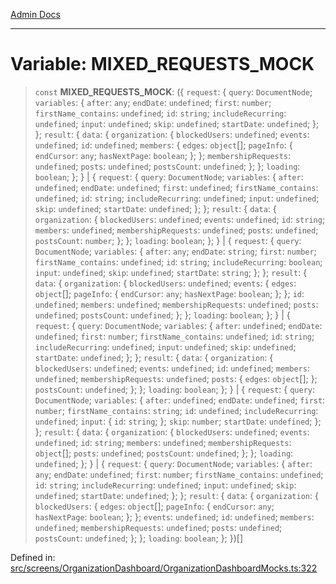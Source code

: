 [Admin Docs](/)

***

# Variable: MIXED\_REQUESTS\_MOCK

> `const` **MIXED\_REQUESTS\_MOCK**: (\{ `request`: \{ `query`: `DocumentNode`; `variables`: \{ `after`: `any`; `endDate`: `undefined`; `first`: `number`; `firstName_contains`: `undefined`; `id`: `string`; `includeRecurring`: `undefined`; `input`: `undefined`; `skip`: `undefined`; `startDate`: `undefined`; \}; \}; `result`: \{ `data`: \{ `organization`: \{ `blockedUsers`: `undefined`; `events`: `undefined`; `id`: `undefined`; `members`: \{ `edges`: `object`[]; `pageInfo`: \{ `endCursor`: `any`; `hasNextPage`: `boolean`; \}; \}; `membershipRequests`: `undefined`; `posts`: `undefined`; `postsCount`: `undefined`; \}; \}; `loading`: `boolean`; \}; \} \| \{ `request`: \{ `query`: `DocumentNode`; `variables`: \{ `after`: `undefined`; `endDate`: `undefined`; `first`: `undefined`; `firstName_contains`: `undefined`; `id`: `string`; `includeRecurring`: `undefined`; `input`: `undefined`; `skip`: `undefined`; `startDate`: `undefined`; \}; \}; `result`: \{ `data`: \{ `organization`: \{ `blockedUsers`: `undefined`; `events`: `undefined`; `id`: `string`; `members`: `undefined`; `membershipRequests`: `undefined`; `posts`: `undefined`; `postsCount`: `number`; \}; \}; `loading`: `boolean`; \}; \} \| \{ `request`: \{ `query`: `DocumentNode`; `variables`: \{ `after`: `any`; `endDate`: `string`; `first`: `number`; `firstName_contains`: `undefined`; `id`: `string`; `includeRecurring`: `boolean`; `input`: `undefined`; `skip`: `undefined`; `startDate`: `string`; \}; \}; `result`: \{ `data`: \{ `organization`: \{ `blockedUsers`: `undefined`; `events`: \{ `edges`: `object`[]; `pageInfo`: \{ `endCursor`: `any`; `hasNextPage`: `boolean`; \}; \}; `id`: `undefined`; `members`: `undefined`; `membershipRequests`: `undefined`; `posts`: `undefined`; `postsCount`: `undefined`; \}; \}; `loading`: `boolean`; \}; \} \| \{ `request`: \{ `query`: `DocumentNode`; `variables`: \{ `after`: `undefined`; `endDate`: `undefined`; `first`: `number`; `firstName_contains`: `undefined`; `id`: `string`; `includeRecurring`: `undefined`; `input`: `undefined`; `skip`: `undefined`; `startDate`: `undefined`; \}; \}; `result`: \{ `data`: \{ `organization`: \{ `blockedUsers`: `undefined`; `events`: `undefined`; `id`: `undefined`; `members`: `undefined`; `membershipRequests`: `undefined`; `posts`: \{ `edges`: `object`[]; \}; `postsCount`: `undefined`; \}; \}; `loading`: `boolean`; \}; \} \| \{ `request`: \{ `query`: `DocumentNode`; `variables`: \{ `after`: `undefined`; `endDate`: `undefined`; `first`: `number`; `firstName_contains`: `string`; `id`: `undefined`; `includeRecurring`: `undefined`; `input`: \{ `id`: `string`; \}; `skip`: `number`; `startDate`: `undefined`; \}; \}; `result`: \{ `data`: \{ `organization`: \{ `blockedUsers`: `undefined`; `events`: `undefined`; `id`: `string`; `members`: `undefined`; `membershipRequests`: `object`[]; `posts`: `undefined`; `postsCount`: `undefined`; \}; \}; `loading`: `undefined`; \}; \} \| \{ `request`: \{ `query`: `DocumentNode`; `variables`: \{ `after`: `any`; `endDate`: `undefined`; `first`: `number`; `firstName_contains`: `undefined`; `id`: `string`; `includeRecurring`: `undefined`; `input`: `undefined`; `skip`: `undefined`; `startDate`: `undefined`; \}; \}; `result`: \{ `data`: \{ `organization`: \{ `blockedUsers`: \{ `edges`: `object`[]; `pageInfo`: \{ `endCursor`: `any`; `hasNextPage`: `boolean`; \}; \}; `events`: `undefined`; `id`: `undefined`; `members`: `undefined`; `membershipRequests`: `undefined`; `posts`: `undefined`; `postsCount`: `undefined`; \}; \}; `loading`: `boolean`; \}; \})[]

Defined in: [src/screens/OrganizationDashboard/OrganizationDashboardMocks.ts:322](https://github.com/PalisadoesFoundation/talawa-admin/blob/main/src/screens/OrganizationDashboard/OrganizationDashboardMocks.ts#L322)
